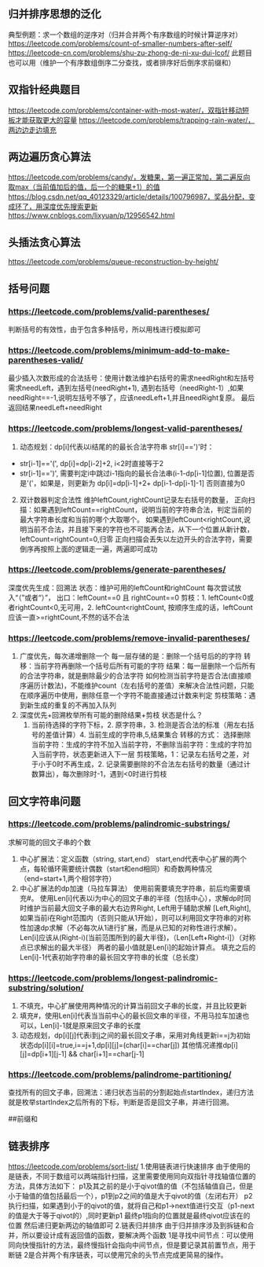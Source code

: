 ## 归并排序思想的泛化
典型例题：求一个数组的逆序对（归并合并两个有序数组的时候计算逆序对）
https://leetcode.com/problems/count-of-smaller-numbers-after-self/
https://leetcode-cn.com/problems/shu-zu-zhong-de-ni-xu-dui-lcof/
此题目也可以用（维护一个有序数组倒序二分查找，或者排序好后倒序求前缀和）
## 双指针经典题目
https://leetcode.com/problems/container-with-most-water/，双指针移动短板才能获取更大的容量
https://leetcode.com/problems/trapping-rain-water/，两边边走边填充

## 两边遍历贪心算法
https://leetcode.com/problems/candy/，发糖果，第一遍正常加，第二遍反向取max（当前值加后的值，后一个的糖果+1）的值
https://blog.csdn.net/qq_40123329/article/details/100796987，奖品分配，变成环了，用深度优先搜索更新
https://www.cnblogs.com/lixyuan/p/12956542.html

## 头插法贪心算法
https://leetcode.com/problems/queue-reconstruction-by-height/

## 括号问题
### https://leetcode.com/problems/valid-parentheses/
判断括号的有效性，由于包含多种括号，所以用栈进行模拟即可
### https://leetcode.com/problems/minimum-add-to-make-parentheses-valid/
最少插入次数形成的合法括号：使用计数法维护右括号的需求needRight和左括号需求needLeft，遇到左括号(needRight+1), 
遇到右括号（needRight-1）,如果needRight==-1,说明左括号不够了，应该needLeft+1,并且needRight复原。
最后返回结果needLeft+needRight
### https://leetcode.com/problems/longest-valid-parentheses/
1. 动态规划：dp[i]代表以i结尾的的最长合法字符串
str[i]==')'时：
* str[i-1]=='(', dp[i]=dp[i-2]+2, i<2时直接等于2
* str[i-1]==')', 需要判定i中跳过i-1指向的最长合法串(i-1-dp[i-1]位置),
    位置是否是'('，如果是，则更新为 dp[i]=dp[i-1]+2+ dp[i-1-dp[i-1]-1]
    否则直接为0
2. 双计数器判定合法性
维护leftCount,rightCount记录左右括号的数量，
正向扫描：如果遇到leftCount==rightCount，说明当前的字符串合法，判定当前的最大字符串长度和当前的哪个大取哪个。
如果遇到leftCount<rightCount,说明当前不合法，并且接下来的字符也不可能再合法，从下一个位置从新计数，leftCount=rightCount=0,归零
正向扫描会丢失以左边开头的合法字符，需要倒序再按照上面的逻辑走一遍，两遍即可成功
### https://leetcode.com/problems/generate-parentheses/
深度优先生成：回溯法
状态：维护可用的leftCount和rightCount
每次尝试放入“（”或者“）”，
出口：leftCount==0 且 rightCount==0
剪枝：1. leftCount<0或者rightCount<0,无可用，2. leftCount<rightCount, 按顺序生成的话，leftCount应该一直>=rightCount,不然的话不合法
### https://leetcode.com/problems/remove-invalid-parentheses/
1. 广度优先，每次递增删除一个
每一层存储的是：删除一个括号后的的字符
转移：当前字符再删除一个括号后所有可能的字符
结果：每一层删除一个后所有的合法字符串，就是删除最少的合法字符
如何检测当前字符是否合法(直接顺序遍历计数法)，不能维护count（左右括号的差值）来解决合法性问题，只能在顺序遍历中使用，删除任意一个字符不能直接通过计数来判定
剪枝策略：遇到新生成的重复的不再加入队列
2. 深度优先+回溯枚举所有可能的删除结果+剪枝
状态是什么？
    1. 当前待选择的字符下标，2. 原字符串，3. 检测是否合法的标准（用左右括号的差值计算）4. 当前生成的字符串,5,结果集合
转移的方式：
    选择删除当前字符：生成的字符不加入当前字符，不删除当前字符：生成的字符加入当前字符，状态更新进入下一层
剪枝策略，1：记录左右括号之差，对于小于0时不再生成，2. 记录需要删除的不合法左右括号的数量（通过计数算出），每次删除时-1，遇到<0时进行剪枝
## 回文字符串问题
### https://leetcode.com/problems/palindromic-substrings/
求解可能的回文子串的个数
1. 中心扩展法：定义函数（string, start,end）
start,end代表中心扩展的两个点，每轮循环需要统计偶数（start和end相同）和奇数两种情况（end=start+1,两个相邻字符）
2. 中心扩展法的dp加速（马拉车算法）
使用前需要填充字符串，前后均需要填充#。
使用Len[i]代表以i为中心的回文子串的半径（包括中心），求解dp时同时维护当前最大回文子串的最大右边界Right, Left用于辅助求解
[Left,Right], 如果当前i在Right范围内（否则只能从1开始），则可以利用回文字符串的对称性加速dp求解（不必每次从1进行扩展，而是从已知的对称性进行求解）。
Len[i]应该从(Right-i)(当前范围所到的最大半径)，（Len[Left+Right-i]）（对称点已求解出的最大半径）
两者的最小值就是Len[i]的起始计算点。
填充之后的Len[i]-1代表初始字符串的最长回文字符串的长度（总长度）
### https://leetcode.com/problems/longest-palindromic-substring/solution/
1. 不填充，中心扩展使用两种情况的计算当前回文子串的长度，并且比较更新
2. 填充#，使用Len[i]代表当当前中心的最长回文串的半径，不用马拉车加速也可以，Len[i]-1就是原来回文子串的长度
3. 动态规划，dp[i][j]代表i到j之间的最长回文子串，采用对角线更新i==j为初始状态dp[i][i]=true,i==j+1,dp[i][j]=(char[i]==char[j])
 其他情况递推dp[i][j]=dp[i+1][j-1] && char[i+1]==char[j-1]

### https://leetcode.com/problems/palindrome-partitioning/
查找所有的回文子串，回溯法：递归状态当前的分割起始点startIndex，递归方法就是枚举startIndex之后所有的下标，判断是否是回文子串，并进行回溯。

##前缀和

## 链表排序
https://leetcode.com/problems/sort-list/
1.使用链表进行快速排序
由于使用的是链表，不同于数组可以两端指针扫描，这里需要使用同向双指针寻找轴值位置的方法，具体方法如下：
p1及其之前的是小于qivot值的值（不包括轴值自己，但是小于轴值的值包括最后一个），p1到p2之间的值是大于qivot的值（左闭右开）
p2执行扫描，如果遇到小于的qivot的值，就将自己和p1->next值进行交互（p1-next的值是大于等于qivot的）,同时更新p1
最终p1指向的位置就是最终qivot应该在的位置
然后递归更新两边的轴值即可
2.链表归并排序
由于归并排序涉及到拆链和合并，所以要设计成有返回值的函数，要解决两个函数
1是寻找中间节点：可以使用同向快慢指针的方法，最终慢指针会指向中间节点，但是要记录其前置节点，用于断链
2是合并两个有序链表，可以使用冗余的头节点完成更简易的操作。